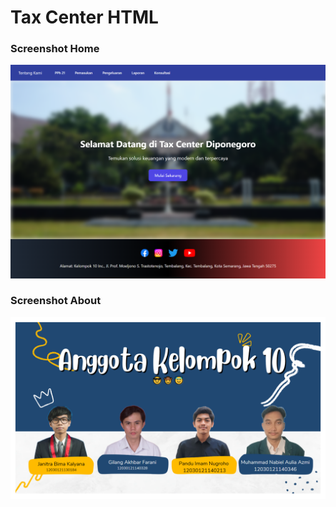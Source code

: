 # Tax Center HTML

### Screenshot Home
![Screenshot Home](/screenshots/home.png)

### Screenshot About
![Screenshot Home](/screenshots/about.png)

